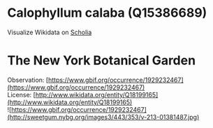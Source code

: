
Calophyllum calaba (Q15386689)
==============================
  
Visualize Wikidata on [Scholia](https://scholia.toolforge.org/taxon/Q15386689)
# The New York Botanical Garden
  
Observation: [https://www.gbif.org/occurrence/1929232467](https://www.gbif.org/occurrence/1929232467)  
License: [http://www.wikidata.org/entity/Q18199165](http://www.wikidata.org/entity/Q18199165)  
![https://www.gbif.org/occurrence/1929232467](http://sweetgum.nybg.org/images3/443/353/v-213-01381487.jpg)